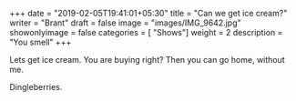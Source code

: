 +++
date = "2019-02-05T19:41:01+05:30"
title = "Can we get ice cream?"
writer = "Brant"
draft = false
image = "images/IMG_9642.jpg"
showonlyimage = false
categories = [ "Shows"]
weight = 2
description = "You smell"
+++

Lets get ice cream.  You are buying right?  Then you can go home, without me.

Dingleberries.
